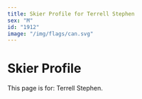 ```yaml
---
title: Skier Profile for Terrell Stephen
sex: "M"
id: "1912"
image: "/img/flags/can.svg" 
---
```


# Skier Profile

This page is for: Terrell Stephen.
    